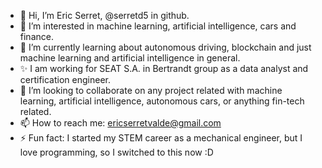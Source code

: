 - 👋 Hi, I’m Eric Serret, @serretd5 in github.
- 👀 I’m interested in machine learning, artificial intelligence, cars and finance. 
- 🌱 I’m currently learning about autonomous driving, blockchain and just machine learning and artificial intelligence in general.
- ✨ I am working for SEAT S.A. in Bertrandt group as a data analyst and certification engineer.
- 💞️ I’m looking to collaborate on any project related with machine learning, artificial intelligence, autonomous cars, or anything fin-tech related.
- 📫 How to reach me: ericserretvalde@gmail.com
- ⚡ Fun fact: I started my STEM career as a mechanical engineer, but I love programming, so I switched to this now :D
